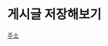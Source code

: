 # 게시글 저장해보기

[주소](https://medium.com/@goodcrinmes/%EA%B2%8C%EC%8B%9C%EA%B8%80%EC%9D%84-%EC%A0%80%EC%9E%A5%ED%95%B4%EB%B3%B4%EC%9E%90-f4d72527537b)